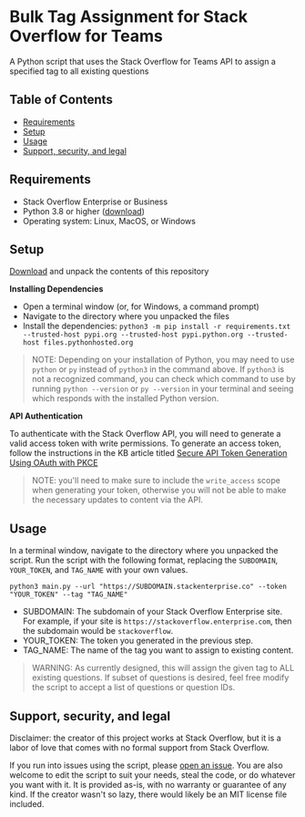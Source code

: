 # Bulk Tag Assignment for Stack Overflow for Teams
A Python script that uses the Stack Overflow for Teams API to assign a specified tag to all existing questions

## Table of Contents
* [Requirements](https://github.com/jklick-so/so4t_bulk_tag_assignment?tab=readme-ov-file#requirements)
* [Setup](https://github.com/jklick-so/so4t_bulk_tag_assignment?tab=readme-ov-file#setup)
* [Usage](https://github.com/jklick-so/so4t_bulk_tag_assignment?tab=readme-ov-file#usage)
* [Support, security, and legal](https://github.com/jklick-so/so4t_bulk_tag_assignment?tab=readme-ov-file#support-security-and-legal)


## Requirements
* Stack Overflow Enterprise or Business
* Python 3.8 or higher ([download](https://www.python.org/downloads/))
* Operating system: Linux, MacOS, or Windows

## Setup

[Download](https://github.com/jklick-so/so4t_bulk_tag_assignment/archive/refs/heads/main.zip) and unpack the contents of this repository

**Installing Dependencies**

* Open a terminal window (or, for Windows, a command prompt)
* Navigate to the directory where you unpacked the files
* Install the dependencies: `python3 -m pip install -r requirements.txt --trusted-host pypi.org --trusted-host pypi.python.org --trusted-host files.pythonhosted.org`

> NOTE: Depending on your installation of Python, you may need to use `python` or `py` instead of `python3` in the command above. If `python3` is not a recognized command, you can check which command to use by running `python --version` or `py --version` in your terminal and seeing which responds with the installed Python version.

**API Authentication**

To authenticate with the Stack Overflow API, you will need to generate a valid access token with write permissions. To generate an access token, follow the instructions in the KB article titled [Secure API Token Generation Using OAuth with PKCE](https://support.stackenterprise.co/support/solutions/articles/22000286119-secure-api-token-generation-using-oauth-with-pkce)

> NOTE: you'll need to make sure to include the `write_access` scope when generating your token, otherwise you will not be able to make the necessary updates to content via the API.

## Usage

In a terminal window, navigate to the directory where you unpacked the script. Run the script with the following format, replacing the `SUBDOMAIN`, `YOUR_TOKEN`, and `TAG_NAME` with your own values.

`python3 main.py --url "https://SUBDOMAIN.stackenterprise.co" --token "YOUR_TOKEN" --tag "TAG_NAME"`

* SUBDOMAIN: The subdomain of your Stack Overflow Enterprise site. For example, if your site is `https://stackoverflow.enterprise.com`, then the subdomain would be `stackoverflow`.
* YOUR_TOKEN: The token you generated in the previous step.
* TAG_NAME: The name of the tag you want to assign to existing content.

> WARNING: As currently designed, this will assign the given tag to ALL existing questions. If subset of questions is desired, feel free modify the script to accept a list of questions or question IDs. 


## Support, security, and legal
Disclaimer: the creator of this project works at Stack Overflow, but it is a labor of love that comes with no formal support from Stack Overflow. 

If you run into issues using the script, please [open an issue](https://github.com/jklick-so/so4t_bulk_tag_assignment/issues). You are also welcome to edit the script to suit your needs, steal the code, or do whatever you want with it. It is provided as-is, with no warranty or guarantee of any kind. If the creator wasn't so lazy, there would likely be an MIT license file included.
